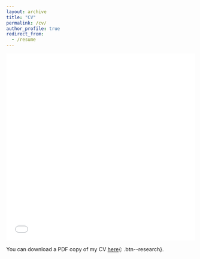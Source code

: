 ```yaml
---
layout: archive
title: "CV"
permalink: /cv/
author_profile: true
redirect_from:
  - /resume
---
```


<iframe src="/files/Academic_CV.pdf" width="100%" height="500" frameborder="no" border="0" marginwidth="0" marginheight="0"></iframe>

You can download a PDF copy of my CV [here](/files/Academic_CV.pdf){: .btn--research}.
